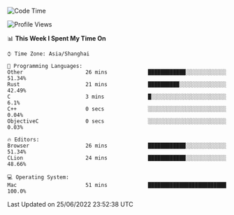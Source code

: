 <!--START_SECTION:waka-->
![Code Time](http://img.shields.io/badge/Code%20Time-51%20mins-blue)

![Profile Views](http://img.shields.io/badge/Profile%20Views-8-blue)

📊 **This Week I Spent My Time On** 

```text
⌚︎ Time Zone: Asia/Shanghai

💬 Programming Languages: 
Other                    26 mins             ████████████░░░░░░░░░░░░░   51.34% 
Rust                     21 mins             ██████████░░░░░░░░░░░░░░░   42.49% 
C                        3 mins              █░░░░░░░░░░░░░░░░░░░░░░░░   6.1% 
C++                      0 secs              ░░░░░░░░░░░░░░░░░░░░░░░░░   0.04% 
ObjectiveC               0 secs              ░░░░░░░░░░░░░░░░░░░░░░░░░   0.03%

🔥 Editors: 
Browser                  26 mins             ████████████░░░░░░░░░░░░░   51.34% 
CLion                    24 mins             ████████████░░░░░░░░░░░░░   48.66%

💻 Operating System: 
Mac                      51 mins             █████████████████████████   100.0%

```


 Last Updated on 25/06/2022 23:52:38 UTC
<!--END_SECTION:waka-->